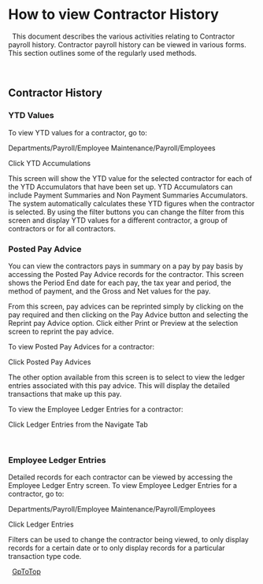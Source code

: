 # How to view Contractor History

 
This document describes the various activities relating to Contractor payroll history.
Contractor payroll history can be viewed in various forms. This section outlines some 
of the regularly used methods.

     
## Contractor History

### YTD Values

To view YTD values for a contractor, go to:

Departments/Payroll/Employee Maintenance/Payroll/Employees

Click YTD Accumulations 

This screen will show the YTD value for the selected contractor for each of the YTD 
Accumulators that have been set up. YTD Accumulators can include Payment Summaries and 
Non Payment Summaries Accumulators. The system automatically calculates these YTD figures
when the contractor is selected. By using the filter buttons you can change the filter 
from this screen and display YTD values for a different contractor, a group of contractors
or for all contractors.

### Posted Pay Advice

You can view the contractors pays in summary on a pay by pay basis by accessing the Posted
Pay Advice records for the contractor. This screen shows the Period End date for each pay, 
the tax year and period, the method of payment, and the Gross and Net values for the pay.

From this screen, pay advices can be reprinted simply by clicking on the pay required and 
then clicking on the Pay Advice button and selecting the Reprint pay Advice option. Click 
either Print or Preview at the selection screen to reprint the pay advice.

To view Posted Pay Advices for a contractor:

Click Posted Pay Advices  

The other option available from this screen is to select to view the ledger entries associated 
with this pay advice. This will display the detailed transactions that make up this pay.

To view the Employee Ledger Entries for a contractor:

Click Ledger Entries from the Navigate Tab  

 
### Employee Ledger Entries

Detailed records for each contractor can be viewed by accessing the Employee Ledger Entry screen. 
To view Employee Ledger Entries for a contractor, go to:

Departments/Payroll/Employee Maintenance/Payroll/Employees

Click Ledger Entries  

Filters can be used to change the contractor being viewed, to only display records for a certain 
date or to only display records for a particular transaction type code.

 
[GpToTop](#how-to-view-contractor-history)
 

 

